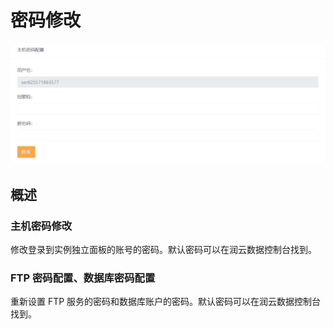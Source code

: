 # 密码修改

![](./imgs/bthost-mmxg.jpg)

## 概述

### 主机密码修改

修改登录到实例独立面板的账号的密码。默认密码可以在润云数据控制台找到。

### FTP 密码配置、数据库密码配置

重新设置 FTP 服务的密码和数据库账户的密码。默认密码可以在润云数据控制台找到。